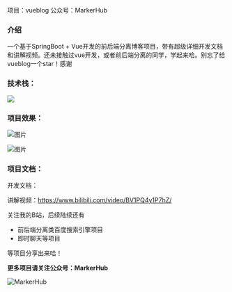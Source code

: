 项目：vueblog   公众号：MarkerHub

### 介绍

一个基于SpringBoot + Vue开发的前后端分离博客项目，带有超级详细开发文档和讲解视频。还未接触过vue开发，或者前后端分离的同学，学起来哈。别忘了给vueblog一个star！感谢

### 技术栈：

![](https://oscimg.oschina.net/oscnet/up-4626cb696c003e36c4515e77adc7632c6ed.png)

### 项目效果：

![图片](https://uploader.shimo.im/f/Yvgk3fheE74eMoXJ.png!thumbnail)

![图片](https://uploader.shimo.im/f/uvsAYsB8HVpLGS9o.png!thumbnail)

### 项目文档：

开发文档：

讲解视频：https://www.bilibili.com/video/BV1PQ4y1P7hZ/

关注我的B站，后续陆续还有
* 前后端分离类百度搜索引擎项目
* 即时聊天等项目

等项目分享出来哈！

**更多项目请关注公众号：MarkerHub**

![MarkerHub](https://camo.githubusercontent.com/061df651b4fcfec5d258dc2beb78f441b9360e42/68747470733a2f2f696d6167652d313330303536363531332e636f732e61702d6775616e677a686f752e6d7971636c6f75642e636f6d2f6d696e652f4d61726b65724875622e6a7067)
